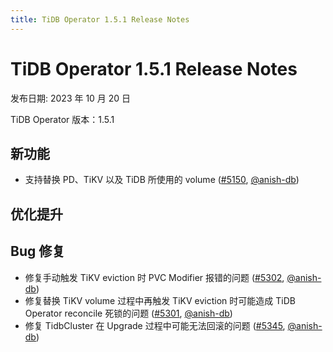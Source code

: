 ```yaml
---
title: TiDB Operator 1.5.1 Release Notes
---
```


# TiDB Operator 1.5.1 Release Notes

发布日期: 2023 年 10 月 20 日

TiDB Operator 版本：1.5.1

## 新功能

- 支持替换 PD、TiKV 以及 TiDB 所使用的 volume ([#5150](https://github.com/pingcap/tidb-operator/pull/5150), [@anish-db](https://github.com/anish-db))

## 优化提升

## Bug 修复

- 修复手动触发 TiKV eviction 时 PVC Modifier 报错的问题 ([#5302](https://github.com/pingcap/tidb-operator/pull/5302), [@anish-db](https://github.com/anish-db))
- 修复替换 TiKV volume 过程中再触发 TiKV eviction 时可能造成 TiDB Operator reconcile 死锁的问题 ([#5301](https://github.com/pingcap/tidb-operator/pull/5301), [@anish-db](https://github.com/anish-db))
- 修复 TidbCluster 在 Upgrade 过程中可能无法回滚的问题 ([#5345](https://github.com/pingcap/tidb-operator/pull/5345), [@anish-db](https://github.com/anish-db))
